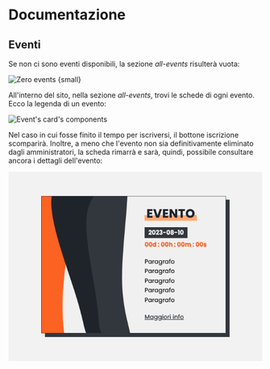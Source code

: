 # Documentazione

## Eventi

Se non ci sono eventi disponibili, la sezione _all-events_ risulterà vuota:

![Zero events {small}](/assets/image1-45637418.png)

All'interno del sito, nella sezione _all-events_, trovi le schede di ogni evento. Ecco la legenda di un evento:

![Event's card's components](/assets/image2-c6661d88.png)

Nel caso in cui fosse finito il tempo per iscriversi, il bottone iscrizione scomparirà. Inoltre, a meno che l'evento non sia definitivamente eliminato dagli amministratori, la scheda rimarrà e sarà, quindi, possibile consultare ancora i dettagli dell'evento:

![Time expired {small}](/src/assets/documentationFiles/events/image3.png)
